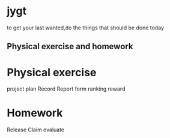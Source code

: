 # jygt
to get your last wanted,do the things that should be done today

## Physical exercise and homework

# Physical exercise 
project
plan
Record
Report form
ranking
reward

# Homework
Release
Claim
evaluate

